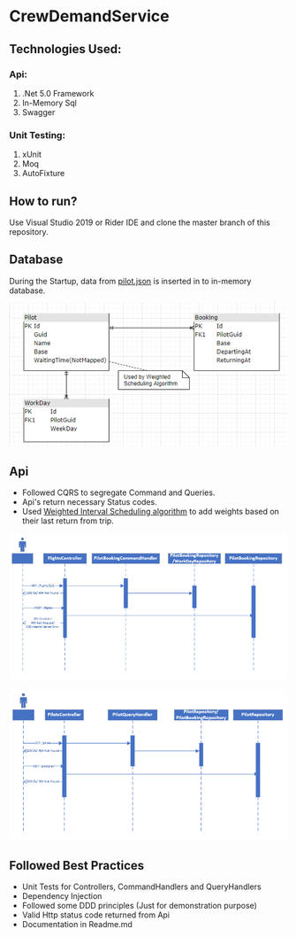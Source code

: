 # CrewDemandService

## Technologies Used:

### Api:

1. .Net 5.0 Framework
2. In-Memory Sql
3. Swagger

### Unit Testing:
1. xUnit
2. Moq
3. AutoFixture

## How to run?

Use Visual Studio 2019 or Rider IDE and clone the master branch of this repository.


## Database

During the Startup, data from [pilot.json](/CrewDemandService/Infrastructure/Data/Pilot.json) is inserted in to in-memory database.

![db diagram](Architecture/DbDiagram.png)

## Api

- Followed CQRS to segregate Command and Queries.
- Api's return necessary Status codes.
- Used [Weighted Interval Scheduling algorithm](/CrewDemandService/Api/QueryHandler/PilotQueryHandler.cs#:~:text=private%20IEnumerable%3CPilot%3E%20ApplyScheduleWaitingTime(IEnumerable%3CPilot%3E%20pilots)) to add weights based on their last return from trip.

![pilots sequence diagram](Architecture/FlightsControllerSequence.png)

![flights sequence diagram](Architecture/PilotsControllerSequence.png)

## Followed Best Practices

- Unit Tests for Controllers, CommandHandlers and QueryHandlers
- Dependency Injection
- Followed some DDD principles (Just for demonstration purpose)
- Valid Http status code returned from Api
- Documentation in Readme.md

